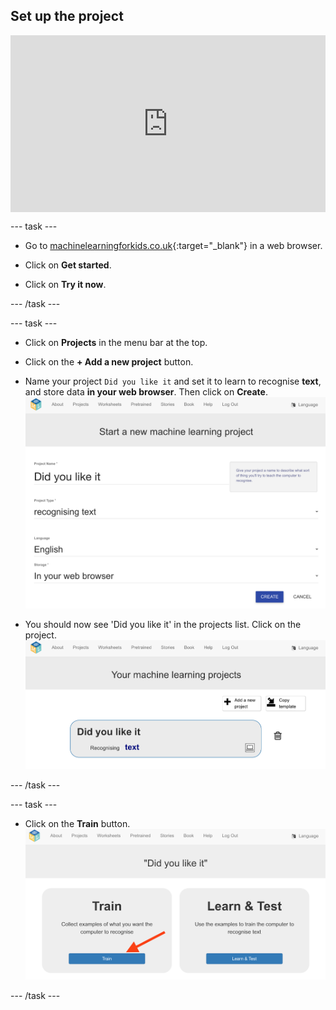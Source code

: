 ## Set up the project

<html>
  <div style="position: relative; overflow: hidden; padding-top: 56.25%;">
    <iframe style="position: absolute; top: 0; left: 0; right: 0; width: 100%; height: 100%; border: none;" src="https://www.youtube.com/embed/EaOpf9OvDBA?rel=0&cc_load_policy=1" allowfullscreen allow="accelerometer; autoplay; clipboard-write; encrypted-media; gyroscope; picture-in-picture; web-share"></iframe>
  </div>
</html>

--- task ---

+ Go to [machinelearningforkids.co.uk](https://machinelearningforkids.co.uk/){:target="_blank"} in a web browser. 

+ Click on **Get started**.

+ Click on **Try it now**.

--- /task ---

--- task ---

+ Click on **Projects** in the menu bar at the top.

+ Click on the **+ Add a new project** button.

+ Name your project `Did you like it` and set it to learn to recognise **text**, and store data **in your web browser**. Then click on **Create**.
![Creating a project](images/create-new-project.png)

+ You should now see 'Did you like it' in the projects list. Click on the project.
![Project list with 'Did you like it' listed](images/projects-list.png)

--- /task ---

--- task ---

+ Click on the **Train** button.
![Project main menu with arrow pointing to Train button](images/project-train.png)

--- /task ---



